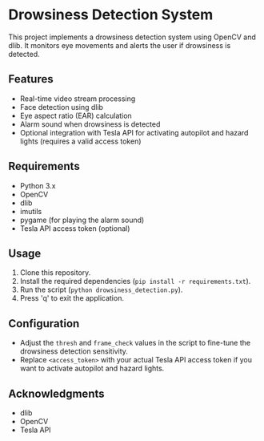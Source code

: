 # Drowsiness Detection System

This project implements a drowsiness detection system using OpenCV and dlib. It monitors eye movements and alerts the user if drowsiness is detected.

## Features

- Real-time video stream processing
- Face detection using dlib
- Eye aspect ratio (EAR) calculation
- Alarm sound when drowsiness is detected
- Optional integration with Tesla API for activating autopilot and hazard lights (requires a valid access token)

## Requirements

- Python 3.x
- OpenCV
- dlib
- imutils
- pygame (for playing the alarm sound)
- Tesla API access token (optional)

## Usage

1. Clone this repository.
2. Install the required dependencies (`pip install -r requirements.txt`).
3. Run the script (`python drowsiness_detection.py`).
4. Press 'q' to exit the application.

## Configuration

- Adjust the `thresh` and `frame_check` values in the script to fine-tune the drowsiness detection sensitivity.
- Replace `<access_token>` with your actual Tesla API access token if you want to activate autopilot and hazard lights.

## Acknowledgments

- dlib
- OpenCV
- Tesla API

